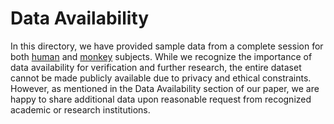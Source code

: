 # Data Availability

In this directory, we have provided sample data from a complete session for both [human](./human_sample/) and [monkey](./monkey_sample/) subjects. While we recognize the importance of data availability for verification and further research, the entire dataset cannot be made publicly available due to privacy and ethical constraints. However, as mentioned in the Data Availability section of our paper, we are happy to share additional data upon reasonable request from recognized academic or research institutions.
